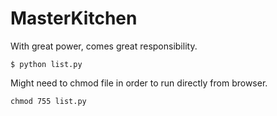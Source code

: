 MasterKitchen
=============

With great power, comes great responsibility.

`` $ python list.py ``

Might need to chmod file in order to run directly from browser.

`` chmod 755 list.py ``
